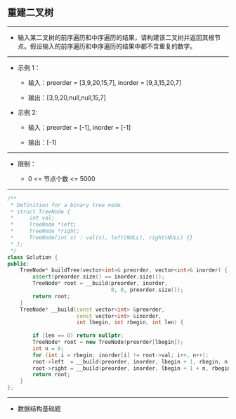 ## 重建二叉树

--------------------

- 输入某二叉树的前序遍历和中序遍历的结果，请构建该二叉树并返回其根节点。假设输入的前序遍历和中序遍历的结果中都不含重复的数字。

--------------------

- 示例 1：

    - 输入：preorder = [3,9,20,15,7], inorder = [9,3,15,20,7]

    - 输出：[3,9,20,null,null,15,7]

- 示例 2:

    - 输入：preorder = [-1], inorder = [-1]

    - 输出：[-1]

--------------------

- 限制：

    - 0 <= 节点个数 <= 5000

--------------------

```cpp
/**
 * Definition for a binary tree node.
 * struct TreeNode {
 *     int val;
 *     TreeNode *left;
 *     TreeNode *right;
 *     TreeNode(int x) : val(x), left(NULL), right(NULL) {}
 * };
 */
class Solution {
public:
    TreeNode* buildTree(vector<int>& preorder, vector<int>& inorder) {
        assert(preorder.size() == inorder.size());
        TreeNode* root = __build(preorder, inorder,
                                 0, 0, preorder.size());
        return root;
    }
    TreeNode* __build(const vector<int> &preorder, 
                      const vector<int> &inorder,
                      int lbegin, int rbegin, int len) {
        
        if (len == 0) return nullptr;
        TreeNode* root = new TreeNode(preorder[lbegin]);
        int n = 0;
        for (int i = rbegin; inorder[i] != root->val; i++, n++);
        root->left  = __build(preorder, inorder, lbegin + 1, rbegin, n);
        root->right = __build(preorder, inorder, lbegin + 1 + n, rbegin + n + 1, len - n - 1);
        return root;
    }
};
```
--------------------

- 数据结构基础题
